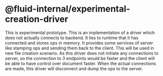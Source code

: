 # @fluid-internal/experimental-creation-driver

This is experimental prototype.
This is an implementation of a driver which does not actually connects to backend. It lies to runtime that it has connected and stores ops in memory. It provides some services of server like stamping ops and sending them back to
the client. This will be used in new file creation scenario. As this driver does not initiate any connections to server, so the connection to 3 endpoints would be faster and the client will be able to have control over document
faster. When the actual connections are made, this driver will disconnect and dump the ops to the server.